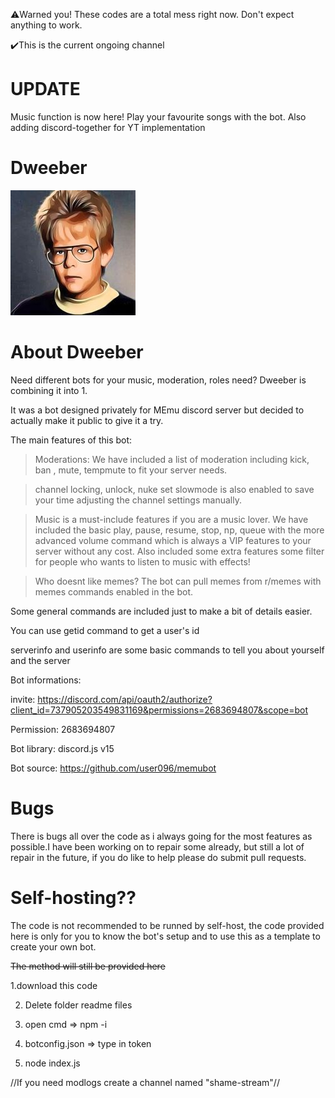 ⚠️Warned you! These codes are a total mess right now. Don't expect anything to work.

✔️This is the current ongoing channel

# UPDATE

Music function is now here! Play your favourite songs with the bot. Also adding discord-together for YT implementation

# Dweeber

![](readmefiles/dweeber-half.jpg)

# About Dweeber

Need different bots for your music, moderation, roles need? Dweeber is combining it into 1.

It was a bot designed privately for MEmu discord server but decided to actually make it public to give it a try.

The main features of this bot:

> Moderations: We have included a list of moderation including kick, ban , mute, tempmute to fit your server needs.

> channel locking, unlock, nuke set slowmode is also enabled to save your time adjusting the channel settings manually.

> Music is a must-include features if you are a music lover. We have included the basic play, pause, resume, stop, np, queue with the more advanced volume command which is always a VIP features to your server without any cost. Also included some extra features some filter for people who wants to listen to music with effects!

> Who doesnt like memes? The bot can pull memes from r/memes with memes commands enabled in the bot.

Some general commands are included just to make a bit of details easier.

You can use getid command to get a user's id

serverinfo and userinfo are some basic commands to tell you about yourself and the server

Bot informations:

invite: https://discord.com/api/oauth2/authorize?client_id=737905203549831169&permissions=2683694807&scope=bot

Permission: 2683694807

Bot library: discord.js v15

Bot source: https://github.com/user096/memubot

# Bugs

There is bugs all over the code as i always going for the most features as possible.I have been working on to repair some already, but still a lot of repair in the future, if you do like to help please do submit pull requests.

# Self-hosting??

The code is not recommended to be runned by self-host, the code provided here is only for you to know the bot's setup and to use this as a template to create your own bot.

~~The method will still be provided here~~

1.download this code

2. Delete folder readme files

3. open cmd => npm -i

4. botconfig.json => type in token

5. node index.js

//If you need modlogs create a channel named "shame-stream"//
